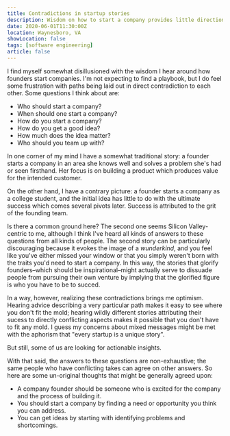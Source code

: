 ```yaml
---
title: Contradictions in startup stories
description: Wisdom on how to start a company provides little direction
date: 2020-06-01T11:30:00Z
location: Waynesboro, VA
showLocation: false
tags: [software engineering]
article: false
---
```


I find myself somewhat disillusioned with the wisdom I hear around how founders start companies. I'm not expecting to find a playbook, but I do feel some frustration with paths being laid out in direct contradiction to each other. Some questions I think about are:

- Who should start a company?
- When should one start a company?
- How do you start a company?
- How do you get a good idea?
- How much does the idea matter?
- Who should you team up with?

In one corner of my mind I have a somewhat traditional story: a founder starts a company in an area she knows well and solves a problem she's had or seen firsthand. Her focus is on building a product which produces value for the intended customer.

On the other hand, I have a contrary picture: a founder starts a company as a college student, and the initial idea has little to do with the ultimate success which comes several pivots later. Success is attributed to the grit of the founding team.

Is there a common ground here? The second one seems Silicon Valley-centric to me, although I think I've heard all kinds of answers to these questions from all kinds of people. The second story can be particularly discouraging because it evokes the image of a *wunderkind*, and you feel like you've either missed your window or that you simply weren't born with the traits you'd need to start a company. In this way, the stories that glorify founders–which should be inspirational–might actually serve to dissuade people from pursuing their own venture by implying that the glorified figure is who you have to be to succed.

In a way, however, realizing these contradictions brings me optimism. Hearing advice describing a very particular path makes it easy to see where you don't fit the mold; hearing wildly different stories attributing their sucess to directly conflicting aspects makes it possible that you don't have to fit any mold. I guess my concerns about mixed messages might be met with the aphorism that "every startup is a unique story". 

But still, some of us are looking for actionable insights.

With that said, the answers to these questions are non-exhaustive; the same people who have conflicting takes can agree on other answers. So here are some un-original thoughts that might be generally agreed upon:

- A company founder should be someone who is excited for the company and the process of building it.
- You should start a company by finding a need or opportunity you think you can address.
- You can get ideas by starting with identifying problems and shortcomings.
 